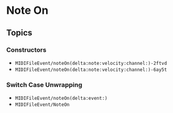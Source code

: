 # Note On

## Topics

### Constructors

- ``MIDIFileEvent/noteOn(delta:note:velocity:channel:)-2ftvd``
- ``MIDIFileEvent/noteOn(delta:note:velocity:channel:)-6ay5t``

### Switch Case Unwrapping

- ``MIDIFileEvent/noteOn(delta:event:)``
- ``MIDIFileEvent/NoteOn``
